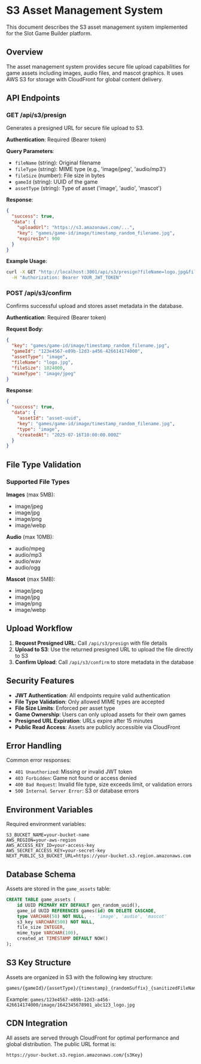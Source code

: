 # S3 Asset Management System

This document describes the S3 asset management system implemented for the Slot Game Builder platform.

## Overview

The asset management system provides secure file upload capabilities for game assets including images, audio files, and mascot graphics. It uses AWS S3 for storage with CloudFront for global content delivery.

## API Endpoints

### GET /api/s3/presign

Generates a presigned URL for secure file upload to S3.

**Authentication**: Required (Bearer token)

**Query Parameters**:
- `fileName` (string): Original filename
- `fileType` (string): MIME type (e.g., 'image/jpeg', 'audio/mp3')
- `fileSize` (number): File size in bytes
- `gameId` (string): UUID of the game
- `assetType` (string): Type of asset ('image', 'audio', 'mascot')

**Response**:
```json
{
  "success": true,
  "data": {
    "uploadUrl": "https://s3.amazonaws.com/...",
    "key": "games/game-id/image/timestamp_random_filename.jpg",
    "expiresIn": 900
  }
}
```

**Example Usage**:
```bash
curl -X GET "http://localhost:3001/api/s3/presign?fileName=logo.jpg&fileType=image/jpeg&fileSize=1024000&gameId=123e4567-e89b-12d3-a456-426614174000&assetType=image" \
  -H "Authorization: Bearer YOUR_JWT_TOKEN"
```

### POST /api/s3/confirm

Confirms successful upload and stores asset metadata in the database.

**Authentication**: Required (Bearer token)

**Request Body**:
```json
{
  "key": "games/game-id/image/timestamp_random_filename.jpg",
  "gameId": "123e4567-e89b-12d3-a456-426614174000",
  "assetType": "image",
  "fileName": "logo.jpg",
  "fileSize": 1024000,
  "mimeType": "image/jpeg"
}
```

**Response**:
```json
{
  "success": true,
  "data": {
    "assetId": "asset-uuid",
    "key": "games/game-id/image/timestamp_random_filename.jpg",
    "type": "image",
    "createdAt": "2025-07-16T10:00:00.000Z"
  }
}
```

## File Type Validation

### Supported File Types

**Images** (max 5MB):
- image/jpeg
- image/jpg  
- image/png
- image/webp

**Audio** (max 10MB):
- audio/mpeg
- audio/mp3
- audio/wav
- audio/ogg

**Mascot** (max 5MB):
- image/jpeg
- image/jpg
- image/png
- image/webp

## Upload Workflow

1. **Request Presigned URL**: Call `/api/s3/presign` with file details
2. **Upload to S3**: Use the returned presigned URL to upload the file directly to S3
3. **Confirm Upload**: Call `/api/s3/confirm` to store metadata in the database

## Security Features

- **JWT Authentication**: All endpoints require valid authentication
- **File Type Validation**: Only allowed MIME types are accepted
- **File Size Limits**: Enforced per asset type
- **Game Ownership**: Users can only upload assets for their own games
- **Presigned URL Expiration**: URLs expire after 15 minutes
- **Public Read Access**: Assets are publicly accessible via CloudFront

## Error Handling

Common error responses:

- `401 Unauthorized`: Missing or invalid JWT token
- `403 Forbidden`: Game not found or access denied
- `400 Bad Request`: Invalid file type, size exceeds limit, or validation errors
- `500 Internal Server Error`: S3 or database errors

## Environment Variables

Required environment variables:

```env
S3_BUCKET_NAME=your-bucket-name
AWS_REGION=your-aws-region
AWS_ACCESS_KEY_ID=your-access-key
AWS_SECRET_ACCESS_KEY=your-secret-key
NEXT_PUBLIC_S3_BUCKET_URL=https://your-bucket.s3.region.amazonaws.com
```

## Database Schema

Assets are stored in the `game_assets` table:

```sql
CREATE TABLE game_assets (
    id UUID PRIMARY KEY DEFAULT gen_random_uuid(),
    game_id UUID REFERENCES games(id) ON DELETE CASCADE,
    type VARCHAR(50) NOT NULL, -- 'image', 'audio', 'mascot'
    s3_key VARCHAR(500) NOT NULL,
    file_size INTEGER,
    mime_type VARCHAR(100),
    created_at TIMESTAMP DEFAULT NOW()
);
```

## S3 Key Structure

Assets are organized in S3 with the following key structure:

```
games/{gameId}/{assetType}/{timestamp}_{randomSuffix}_{sanitizedFileName}
```

Example: `games/123e4567-e89b-12d3-a456-426614174000/image/1642345678901_abc123_logo.jpg`

## CDN Integration

All assets are served through CloudFront for optimal performance and global distribution. The public URL format is:

```
https://your-bucket.s3.region.amazonaws.com/{s3Key}
```